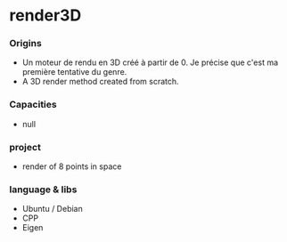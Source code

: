 # render3D

<h3>Origins</h3>
<ul>
  <li>Un moteur de rendu en 3D créé à partir de 0. Je précise que c'est ma première tentative du genre. </li>
  <li>A 3D render method created from scratch. </li>
</ul>

<h3>Capacities</h3>
<ul>
  <li>null</li>
</ul>

<h3>project</h3>
<ul>
  <li>render of 8 points in space</li>
</ul>

<h3>language & libs</h3>
<ul>
  <li>Ubuntu / Debian</li>
  <li>CPP</li>
  <li>Eigen</li>
</ul>

